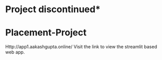 # Project discontinued*

# Placement-Project
Http://app1.aakashgupta.online/ 
Visit the link to view the streamlit based web app.
